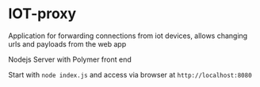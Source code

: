 # IOT-proxy
Application for forwarding connections from iot devices, allows changing urls and payloads from the web app

Nodejs Server with Polymer front end

Start with ```node index.js``` and access via browser at ```http://localhost:8080```